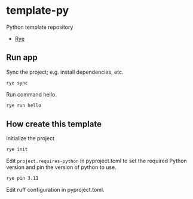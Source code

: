 # template-py

Python template repository

* [Rye](https://rye-up.com/)

## Run app

Sync the project; e.g. install dependencies, etc.

```sh
rye sync
```


Run command hello.

```sh
rye run hello
```

## How create this template

Initialize the project

```sh
rye init
```

Edit `project.requires-python` in pyproject.toml to set the required Python version and pin the version of python to use.

```sh
rye pin 3.11
```

Edit ruff configuration in pyproject.toml.
